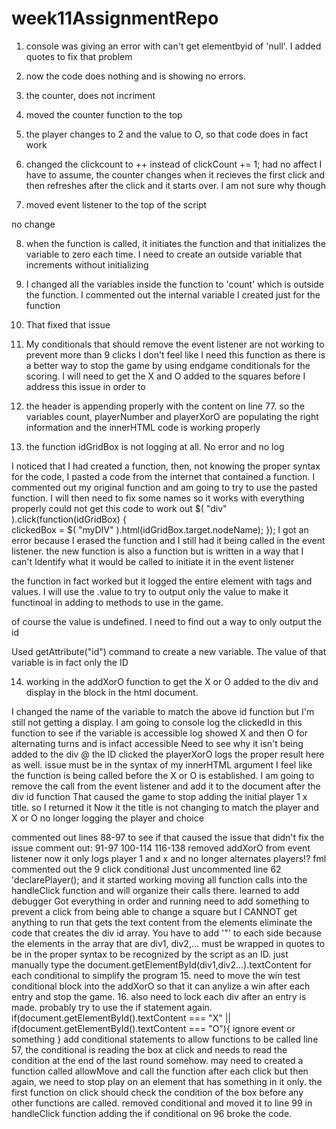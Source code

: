 # week11AssignmentRepo

1. console was giving an error with can't get elementbyid of 'null'. I added quotes to fix that problem

2. now the code does nothing and is showing no errors. 

3. the counter, does not incriment

4. moved the counter function to the top

5. the player changes to 2 and the value to O, so that code does in fact work

6. changed the clickcount to ++ instead of clickCount += 1;
had no affect
I have to assume, the counter changes when it recieves the first click and then refreshes after the click and it starts over. I am not sure why though

7. moved event listener to the top of the script

no change

8. when the function is called, it initiates the function and that initializes the variable to zero each time. I need to create an outside variable that increments without initializing

9. I changed all the variables inside the function to 'count' which is outside the function. I commented out the internal variable I created just for the function

10. That fixed that issue

11. My conditionals that should remove the event listener are not working to prevent more than 9 clicks
I don't feel like I need this function as there is a better way to stop the game by using endgame conditionals for the scoring. 
  I will need to get the X and O added to the squares before I address this issue in order to  

12. the header is appending properly with the content on line 77. so the variables count, playerNumber and playerXorO are populating the right information and the innerHTML code is working properly

13. the function idGridBox is not logging at all. No error and no log

I noticed that I had created a function, then, not knowing the proper syntax for the code, I pasted a code from the internet that contained a function. I commented out my original function and am going to try to use the pasted function. 
I will then need to fix some names so it works with everything properly
could not get this code to work out
$( "div" ).click(function(idGridBox) {       
        clickedBox = $( "myDIV" ).html(idGridBox.target.nodeName);
        });
I got an error because I erased the function and I still had it being called in the event listener. the new function is also a function but is written in a way that I can't Identify what it would be called to initiate it in the event listener

the function in fact worked but it logged the entire element with tags and values. I will use the .value to try to output only the value to make it functinoal in adding to methods to use in the game.

of course the value is undefined. I need to find out a way to only output the id

Used getAttribute("id") command to create a new variable. The value of that variable is in fact only the ID

14. working in the addXorO function to get the X or O added to the div and display in the block in the html document.

I changed the name of the variable to match the above id function but I'm still not getting a display.
I am going to console log the clickedId in this function to see if the variable is accessible
log showed X and then O for alternating turns and is infact accessible 
Need to see why it isn't being added to the div @ the ID clicked
the playerXorO logs the proper result here as well.
issue must be in the syntax of my innerHTML argument
I feel like the function is being called before the X or O is established. 
I am going to remove the call from the event listener and add it to the document after the div id function
That caused the game to stop adding the initial player 1 x title. so I returned it
Now it the title is not changing to match the player and X or O
no longer logging the player and choice

commented out lines 88-97 to see if that caused the issue
that didn't fix the issue
comment out:
91-97
100-114
116-138
removed addXorO from event listener
now it only logs player 1 and x and no longer alternates players!? fml
commented out the 9 click conditional
Just uncommented line 62 'declarePlayer(); and it started working
moving all function calls into the handleClick function and will organize their calls there. 
learned to add debugger
Got everything in order and running
need to add something to prevent a click from being able to change a square but I 
CANNOT get anything to run that gets the text content from the elements
eliminate the code that creates the div id array. You have to add '"' to each side because the elements in the array that are div1, div2,... must be wrapped in quotes to be in the proper syntax to be recognized by the script as an ID.
just manually type the document.getElementById(div1,div2...).textContent for each conditional to simplify the program
15. need to move the win test conditional block into the addXorO so that it can anylize a win after each entry and stop the game. 
16. also need to lock each div after an entry is made. probably try to use the if statement again. if(document.getElementById().textContent === "X" || if(document.getElementById().textContent === "O"){
  ignore event or something
}
add conditional statements to allow functions to be called
line 57, the conditional is reading the box at click and needs to read the condition at the end of the last round somehow. may need to created a function called allowMove and call the function after each click but then again, we need to stop play on an element that has something in it only. the first function on click should check the condition of the box before any other functions are called.
removed conditional and moved it to line 99 in handleClick function
adding the if conditional on 96 broke the code. 